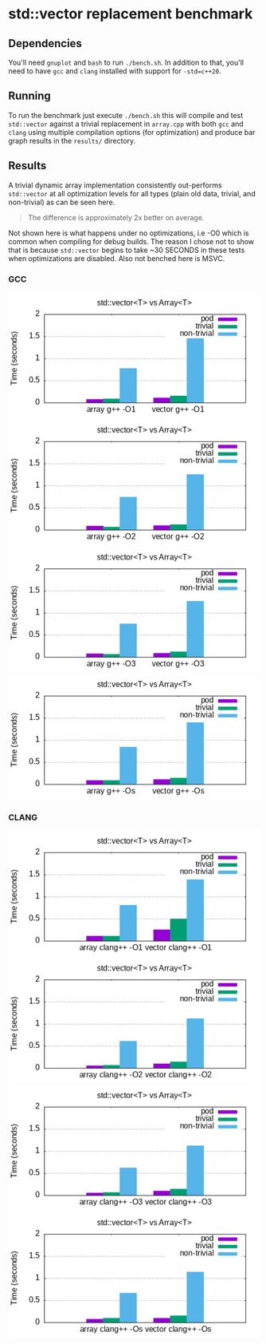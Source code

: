 # std::vector<T> replacement benchmark

## Dependencies
You'll need `gnuplot` and `bash` to run `./bench.sh`. In addition to that, you'll
need to have `gcc` and `clang` installed with support for `-std=c++20`.

## Running
To run the benchmark just execute `./bench.sh` this will compile and test `std::vector` against a trivial replacement in `array.cpp` with both `gcc` and `clang` using multiple compilation options (for optimization) and produce bar graph results in the `results/` directory.

## Results
A trivial dynamic array implementation consistently out-performs `std::vector` at all optimization levels for all types (plain old data, trivial, and non-trivial) as can be seen here.

> The difference is approximately 2x better on average.

Not shown here is what happens under no optimizations, i.e -O0 which is common when compiling for debug builds. The reason I chose not to show that is because `std::vector` begins to take ~30 SECONDS in these tests when optimizations are disabled. Also not benched here is MSVC.

### GCC
![](./results/g++-O1.png)
![](./results/g++-O2.png)
![](./results/g++-O3.png)
![](./results/g++-Os.png)

### CLANG
![](./results/clang++-O1.png)
![](./results/clang++-O2.png)
![](./results/clang++-O3.png)
![](./results/clang++-Os.png)
